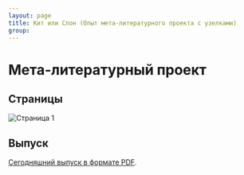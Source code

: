 ```yaml
---
layout: page
title: Кит или Слон (Опыт мета-литературного проекта с узелками)
group: 
---
```


# Мета-литературный проект

## Страницы

![Страница 1](https://www.dropbox.com/scl/fi/8nbe92yc5h51lrqwipgsl/2024-09-25-page001.jpg?rlkey=khax901ahlfest4g2pzr0w8xg&raw=1)

## Выпуск

[Сегодняшний выпуск в формате PDF](https://www.dropbox.com/scl/fi/zycqr759p2g1k1e0igb5h/2024-09-25.pdf?rlkey=fhppsb96br5onezhbahz5rs71&dl=0). 


